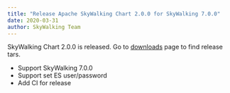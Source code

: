 ```yaml
---
title: "Release Apache SkyWalking Chart 2.0.0 for SkyWalking 7.0.0"
date: 2020-03-31
author: SkyWalking Team
---
```


SkyWalking Chart 2.0.0 is released. Go to [downloads](/downloads) page to find release tars.

- Support SkyWalking 7.0.0
- Support set ES user/password
- Add CI for release